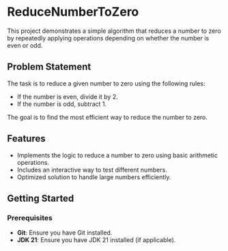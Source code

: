 # ReduceNumberToZero

This project demonstrates a simple algorithm that reduces a number to zero by repeatedly applying operations depending on whether the number is even or odd.

## Problem Statement

The task is to reduce a given number to zero using the following rules:
- If the number is even, divide it by 2.
- If the number is odd, subtract 1.

The goal is to find the most efficient way to reduce the number to zero.

## Features

- Implements the logic to reduce a number to zero using basic arithmetic operations.
- Includes an interactive way to test different numbers.
- Optimized solution to handle large numbers efficiently.

## Getting Started

### Prerequisites

- **Git**: Ensure you have Git installed.
- **JDK 21**: Ensure you have JDK 21 installed (if applicable).
